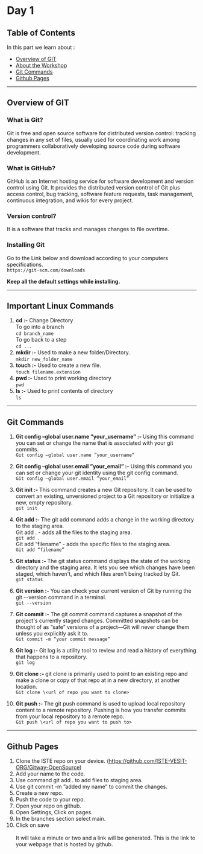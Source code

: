 # Day 1

<!-- TABLE OF CONTENTS -->

## Table of Contents

In this part we learn about :

-   [Overview of GIT](#Overview-of-GIT)
-   [About the Workshop](#Important-Linux-Commands)
-   [Git Commands](#Git-Commands)
-   [Github Pages](#Github-Pages)
<hr>

<!-- ABOUT THE PROJECT -->

## Overview of GIT
### What is Git?
Git is free and open source software for distributed version control: tracking changes in any set of files, usually used for coordinating work among programmers collaboratively developing source code during software development.

### What is GitHub?
GitHub is an Internet hosting service for software development and version control using Git. It provides the distributed version control of Git plus access control, bug tracking, software feature requests, task management, continuous integration, and wikis for every project.

### Version control?
It is a software that tracks and manages changes to file overtime.

### Installing Git
Go to the Link below and download according to your computers specifications.<br>
```https://git-scm.com/downloads```

<strong>Keep all the default settings while installing.</strong>
<hr>

## Important Linux Commands
1. <strong>cd :-</strong> Change Directory<br>
To go into a branch<br>
```cd branch_name```<br>
To go back to a step<br>
```cd ...```
2. <strong>mkdir :-</strong> Used to make a new folder/Directory.<br>
```mkdir new_folder_name```
3. <strong>touch :-</strong> Used to create a new file.<br>
```touch filename.extension```
4. <strong>pwd :-</strong> Used to print working directory<br>
```pwd```
5. <strong>ls :-</strong> Used to print contents of directory<br>
```ls```
<hr>

##  Git Commands

1. <strong> Git config –global user.name ”your_username” :- </strong> Using this command you can set or change the name that is associated with your git commits.<br>
```Git config –global user.name ”your_username”```<br>

2. <strong> Git config –global user.email ”your_email”  :- </strong> Using this command you can set or change your git identity using the git config command.<br>
```Git config –global user.email ”your_email”```<br>

3. <strong> Git init :- </strong> This command creates a new Git repository. It can be used to convert an existing, unversioned project to a Git repository or initialize a new, empty repository.<br>
```git init```<br>

4. <strong> Git add :- </strong> The git add command adds a change in the working directory to the staging area.<br>
Git add . - adds all the files to the staging area.<br>
```git add .```<br>
Git add “filename” - adds the specific files to the staging area.<br>
```Git add “filename”```<br>

5. <strong> Git status :- </strong> The git status command displays the state of the working directory and the staging area. It lets you see which changes have been staged, which haven't, and which files aren't being tracked by Git.<br>
```git status```<br>

6. <strong> Git version :- </strong> You can check your current version of Git by running the git --version command in a terminal.<br>
```git --version```<br>

7. <strong> Git commit :- </strong> The git commit command captures a snapshot of the project's currently staged changes. Committed snapshots can be thought of as “safe” versions of a project—Git will never change them unless you explicitly ask it to.<br>
```Git commit -m “your commit message”```<br>

8. <strong> Git log :- </strong> Git log is a utility tool to review and read a history of everything that happens to a repository.<br>
```git log```<br>

9. <strong> Git clone :- </strong> git clone is primarily used to point to an existing repo and make a clone or copy of that repo at in a new directory, at another location.<br>
```Git clone \<url of repo you want to clone>```<br>

10. <strong> Git push :- </strong> The git push command is used to upload local repository content to a remote repository. Pushing is how you transfer commits from your local repository to a remote repo.<br>
```Git push \<url of repo you want to push to>```<br>
<hr>

## Github Pages

1. Clone the ISTE repo on your device. (https://github.com/ISTE-VESIT-ORG/Gitway-OpenSource)
2. Add your name to the code.
3. Use command git add . to add files to staging area.
4. Use git commit -m ”added my name” to commit the changes.
5. Create a new repo.
6. Push the code to your repo.
7. Open your repo on github.
8. Open Settings, Click on pages.
9. In the branches section select main.
10. Click on save <br> <br>
It will take a minute or two and a link will be generated. This is the link to your webpage that is hosted by github.


